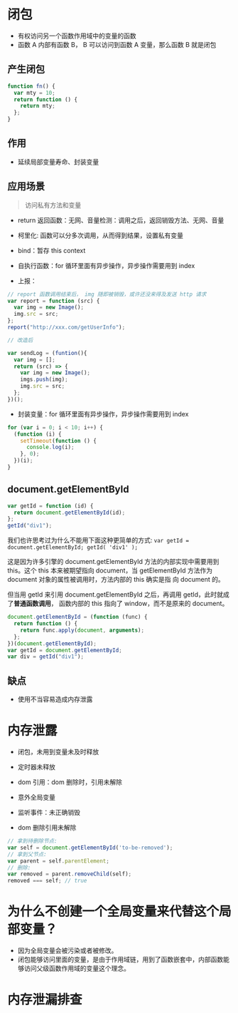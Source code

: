 # 闭包

- 有权访问另一个函数作用域中的变量的函数
- 函数 A 内部有函数 B， B 可以访问到函数 A 变量，那么函数 B 就是闭包

## 产生闭包
```js
function fn() {
  var mty = 10;
  return function () {
    return mty;
  };
}
```

## 作用

- 延续局部变量寿命、封装变量

## 应用场景

> 访问私有方法和变量
- return 返回函数：无网、音量检测：调用之后，返回销毁方法、无网、音量
- 柯里化: 函数可以分多次调用，从而得到结果，设置私有变量
- bind：暂存 this context
- 自执行函数：for 循环里面有异步操作，异步操作需要用到 index

- 上报：

```js
// report 函数调用结束后， img 随即被销毁，或许还没来得及发送 http 请求
var report = function (src) {
  var img = new Image();
  img.src = src;
};
report("http://xxx.com/getUserInfo");

// 改造后

var sendLog = (funtion(){
  var img = [];
  return (src) => {
    var img = new Image();
    imgs.push(img);
    img.src = src;
  };
})();
```

- 封装变量：for 循环里面有异步操作，异步操作需要用到 index

```js
for (var i = 0; i < 10; i++) {
  (function (i) {
    setTimeout(function () {
      console.log(i);
    }, 0);
  })(i);
}
```

## document.getElementById

```js
var getId = function (id) {
  return document.getElementById(id);
};
getId("div1");
```

我们也许思考过为什么不能用下面这种更简单的方式:
`var getId = document.getElementById; getId( 'div1' );`

这是因为许多引擎的 document.getElementById 方法的内部实现中需要用到 this。这个 this 本来被期望指向 document，当 getElementById 方法作为 document 对象的属性被调用时，方法内部的 this 确实是指 向 document 的。

但当用 getId 来引用 document.getElementById 之后，再调用 getId，此时就成了**普通函数调用**， 函数内部的 this 指向了 window，而不是原来的 document。

```js
document.getElementById = (function (func) {
  return function () {
    return func.apply(document, arguments);
  };
})(document.getElementById);
var getId = document.getElementById;
var div = getId("div1");
```

## 缺点

- 使用不当容易造成内存泄露

# 内存泄露

- 闭包，未用到变量未及时释放
- 定时器未释放
- dom 引用：dom 删除时，引用未解除
- 意外全局变量
- 监听事件：未正确销毁

- dom 删除引用未解除

```js
// 拿到待删除节点:
var self = document.getElementById('to-be-removed');
// 拿到父节点:
var parent = self.parentElement;
// 删除:
var removed = parent.removeChild(self);
removed === self; // true
```

# 为什么不创建一个全局变量来代替这个局部变量？
- 因为全局变量会被污染或者被修改。
- 闭包能够访问里面的变量，是由于作用域链，用到了函数嵌套中，内部函数能够访问父级函数作用域的变量这个理念。


# 内存泄漏排查